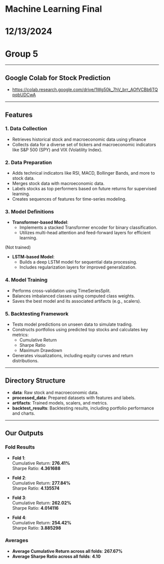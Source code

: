 # Machine Learning Final
# 12/13/2024
# Group 5

---
## Google Colab for Stock Prediction
- https://colab.research.google.com/drive/1Wg50k_7hV_brr_AOfVCBb6TQpqbUDCwA
---

## Features

### 1. **Data Collection**
- Retrieves historical stock and macroeconomic data using yfinance
- Collects data for a diverse set of tickers and macroeconomic indicators like S&P 500 (SPY) and VIX (Volatility Index).

### 2. **Data Preparation**
- Adds technical indicators like RSI, MACD, Bollinger Bands, and more to stock data.
- Merges stock data with macroeconomic data.
- Labels stocks as top performers based on future returns for supervised learning.
- Creates sequences of features for time-series modeling.

### 3. **Model Definitions**
- **Transformer-based Model**:
  - Implements a stacked Transformer encoder for binary classification.
  - Utilizes multi-head attention and feed-forward layers for efficient learning.

(Not trained)
- **LSTM-based Model**: 
  - Builds a deep LSTM model for sequential data processing.
  - Includes regularization layers for improved generalization.

### 4. **Model Training**
- Performs cross-validation using TimeSeriesSplit.
- Balances imbalanced classes using computed class weights.
- Saves the best model and its associated artifacts (e.g., scalers).

### 5. **Backtesting Framework**
- Tests model predictions on unseen data to simulate trading.
- Constructs portfolios using predicted top stocks and calculates key metrics:
  - Cumulative Return
  - Sharpe Ratio
  - Maximum Drawdown
- Generates visualizations, including equity curves and return distributions.

---

## Directory Structure

- **data**: Raw stock and macroeconomic data.
- **processed_data**: Prepared datasets with features and labels.
- **artifacts**: Trained models, scalers, and metrics.
- **backtest_results**: Backtesting results, including portfolio performance and charts.

---
## Our Outputs

### Fold Results
- **Fold 1**:  
  Cumulative Return: **276.41%**  
  Sharpe Ratio: **4.361688**

- **Fold 2**:  
  Cumulative Return: **277.84%**  
  Sharpe Ratio: **4.135574**

- **Fold 3**:  
  Cumulative Return: **262.02%**  
  Sharpe Ratio: **4.014116**

- **Fold 4**:  
  Cumulative Return: **254.42%**  
  Sharpe Ratio: **3.885298**

### Averages
- **Average Cumulative Return across all folds**: **267.67%**  
- **Average Sharpe Ratio across all folds**: **4.10**
